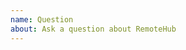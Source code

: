 ```yaml
---
name: Question
about: Ask a question about RemoteHub
---
```


<!-- Please search existing issues to avoid creating duplicates. -->
